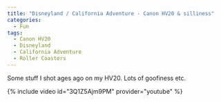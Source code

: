 ```yaml
---
title: "Disneyland / California Adventure - Canon HV20 & silliness"
categories:
  - Fun
tags:
  - Canon HV20
  - Disneyland
  - California Adventure
  - Roller Coasters
---
```


Some stuff I shot ages ago on my HV20.  Lots of goofiness etc.

{% include video id="3Q1Z5Ajm9PM" provider="youtube" %}
